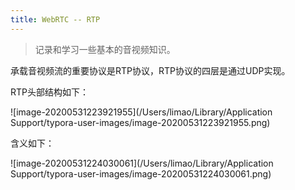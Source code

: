 ```yaml
---
title: WebRTC -- RTP
---
```


> 记录和学习一些基本的音视频知识。



承载音视频流的重要协议是RTP协议，RTP协议的四层是通过UDP实现。

RTP头部结构如下：

![image-20200531223921955](/Users/limao/Library/Application Support/typora-user-images/image-20200531223921955.png)

含义如下：

![image-20200531224030061](/Users/limao/Library/Application Support/typora-user-images/image-20200531224030061.png)